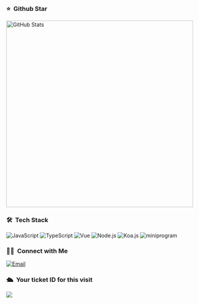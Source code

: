 ### ⭐️ &nbsp;Github Star

<img width="500px"  alt="GitHub Stats" src="https://github-readme-stats.vercel.app/api?username=fffuqingsong&count_private=true&show_icons=true"/>


### 🛠 &nbsp;Tech Stack
![JavaScript](https://img.shields.io/badge/-JavaScript-333333?style=flat&logo=javascript)
![TypeScript](https://img.shields.io/badge/-TypeScript-333333?style=flat&logo=typescript)
![Vue](https://img.shields.io/badge/-Vue-333333?style=flat&logo=vue.js)
![Node.js](https://img.shields.io/badge/-Node-333333?style=flat&logo=node.js)
![Koa.js](https://img.shields.io/badge/-Koa2-333333?style=flat&logo=koa.js)
![miniprogram](https://img.shields.io/badge/-Miniprogram-333333?style=flat&logo=wechat)

### 🤝🏻 &nbsp;Connect with Me
<a href="mailto:2228571262@qq.com"><img alt="Email" src="https://img.shields.io/badge/Email-2228571262@qq.com-blue?style=flat-square&logo=gmail"></a>


### 🛳 &nbsp;Your ticket ID for this visit
<img src="https://profile-counter.glitch.me/fffuqingsong/count.svg" />
